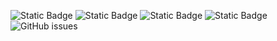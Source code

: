 ![Static Badge](https://img.shields.io/badge/blacklists-61-000000) ![Static Badge](https://img.shields.io/badge/blacklisted-2996788-cc0000) ![Static Badge](https://img.shields.io/badge/whitelisted-2254-00CC00) ![Static Badge](https://img.shields.io/badge/streaming_blacklist-28107-000000) ![GitHub issues](https://img.shields.io/github/issues/fabriziosalmi/blacklists)
